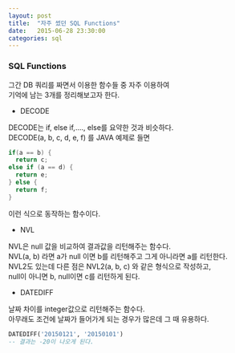 ```yaml
---
layout: post
title:  "자주 썼던 SQL Functions"
date:   2015-06-28 23:30:00
categories: sql
---
```



### SQL Functions

그간 DB 쿼리를 짜면서 이용한 함수들 중 자주 이용하여  
기억에 남는 3개를 정리해보고자 한다.

- DECODE  

DECODE는 if, else if,...., else를 요약한 것과 비슷하다.  
DECODE(a, b, c, d, e, f) 를 JAVA 예제로 들면  
```java
if(a == b) {
  return c;
else if (a == d) {
  return e;
} else {
  return f;
}
```
이런 식으로 동작하는 함수이다.  

- NVL  

NVL은 null 값을 비교하여 결과값을 리턴해주는 함수다.  
NVL(a, b) 라면 a가 null 이면 b를 리턴해주고 그게 아니라면 a를 리턴한다.  
NVL2도 있는데 다른 점은 NVL2(a, b, c) 와 같은 형식으로 작성하고,  
null이 아니면 b, null이면 c를 리턴하게 된다.  

- DATEDIFF  

날짜 차이를 integer값으로 리턴해주는 함수다.  
아무래도 조건에 날짜가 들어가게 되는 경우가 많은데 그 때 유용하다.  

```sql
DATEDIFF('20150121', '20150101')
-- 결과는 -20이 나오게 된다.
```




